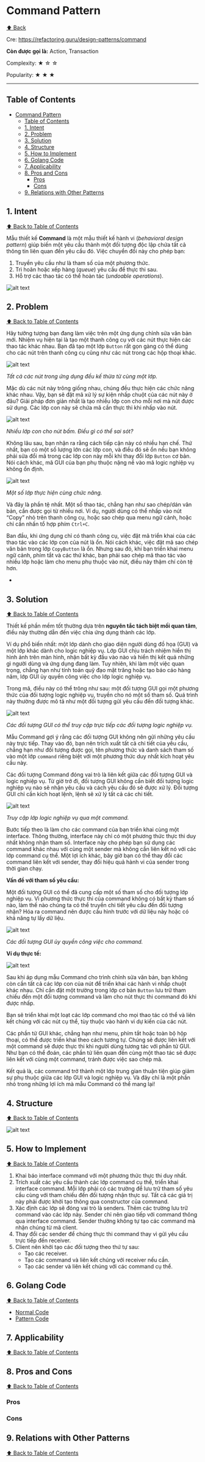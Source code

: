 # Command Pattern
[⬆ Back](README.md)

Cre: https://refactoring.guru/design-patterns/command

**Còn được gọi là:** Action, Transaction

Complexity: &#9733; &#9734; &#9734;

Popularity: &#9733; &#9733; &#9733;

---

## Table of Contents
- [Command Pattern](#command-pattern)
	- [Table of Contents](#table-of-contents)
	- [1. Intent](#1-intent)
	- [2. Problem](#2-problem)
	- [3. Solution](#3-solution)
	- [4. Structure](#4-structure)
	- [5. How to Implement](#5-how-to-implement)
	- [6. Golang Code](#6-golang-code)
	- [7. Applicability](#7-applicability)
	- [8. Pros and Cons](#8-pros-and-cons)
		- [Pros](#pros)
		- [Cons](#cons)
	- [9. Relations with Other Patterns](#9-relations-with-other-patterns)

## 1. Intent
[⬆ Back to Table of Contents](#table-of-contents)

Mẫu thiết kế **Command** là một mẫu thiết kế hành vi (*behavioral design pattern*) giúp biến một yêu cầu thành một đối tượng độc lập chứa tất cả thông tin liên quan đến yêu cầu đó. Việc chuyển đổi này cho phép bạn:

1. Truyền yêu cầu như là tham số của một phương thức.
2. Trì hoãn hoặc xếp hàng (*queue*) yêu cầu để thực thi sau.
3. Hỗ trợ các thao tác có thể hoàn tác (*undoable operations*).

![alt text](images/image.png)

## 2. Problem
[⬆ Back to Table of Contents](#table-of-contents)

Hãy tưởng tượng bạn đang làm việc trên một ứng dụng chỉnh sửa văn bản mới. Nhiệm vụ hiện tại là tạo một thanh công cụ với các nút thực hiện các thao tác khác nhau. Bạn đã tạo một lớp `Button` rất gọn gàng có thể dùng cho các nút trên thanh công cụ cũng như các nút trong các hộp thoại khác.

![alt text](images/image-1.png)

*Tất cả các nút trong ứng dụng đều kế thừa từ cùng một lớp.*

Mặc dù các nút này trông giống nhau, chúng đều thực hiện các chức năng khác nhau. Vậy, bạn sẽ đặt mã xử lý sự kiện nhấp chuột của các nút này ở đâu? Giải pháp đơn giản nhất là tạo nhiều lớp con cho mỗi nơi mà nút được sử dụng. Các lớp con này sẽ chứa mã cần thực thi khi nhấp vào nút.

![alt text](images/image-2.png)

*Nhiều lớp con cho nút bấm. Điều gì có thể sai sót?*

Không lâu sau, bạn nhận ra rằng cách tiếp cận này có nhiều hạn chế. Thứ nhất, bạn có một số lượng lớn các lớp con, và điều đó sẽ ổn nếu bạn không phải sửa đổi mã trong các lớp con này mỗi khi thay đổi lớp `Button` cơ bản. Nói cách khác, mã GUI của bạn phụ thuộc nặng nề vào mã logic nghiệp vụ không ổn định.

![alt text](images/image-3.png)

*Một số lớp thực hiện cùng chức năng.*

Và đây là phần tệ nhất. Một số thao tác, chẳng hạn như sao chép/dán văn bản, cần được gọi từ nhiều nơi. Ví dụ, người dùng có thể nhấp vào nút “Copy” nhỏ trên thanh công cụ, hoặc sao chép qua menu ngữ cảnh, hoặc chỉ cần nhấn tổ hợp phím `Ctrl+C`.

Ban đầu, khi ứng dụng chỉ có thanh công cụ, việc đặt mã triển khai của các thao tác vào các lớp con của nút là ổn. Nói cách khác, việc đặt mã sao chép văn bản trong lớp `CopyButton` là ổn. Nhưng sau đó, khi bạn triển khai menu ngữ cảnh, phím tắt và các thứ khác, bạn phải sao chép mã thao tác vào nhiều lớp hoặc làm cho menu phụ thuộc vào nút, điều này thậm chí còn tệ hơn.

-

## 3. Solution
[⬆ Back to Table of Contents](#table-of-contents)

Thiết kế phần mềm tốt thường dựa trên **nguyên tắc tách biệt mối quan tâm**, điều này thường dẫn đến việc chia ứng dụng thành các lớp.

Ví dụ phổ biến nhất: một lớp dành cho giao diện người dùng đồ họa (GUI) và một lớp khác dành cho logic nghiệp vụ. Lớp GUI chịu trách nhiệm hiển thị hình ảnh trên màn hình, nhận bất kỳ đầu vào nào và hiển thị kết quả những gì người dùng và ứng dụng đang làm. Tuy nhiên, khi làm một việc quan trọng, chẳng hạn như tính toán quỹ đạo mặt trăng hoặc tạo báo cáo hàng năm, lớp GUI ủy quyền công việc cho lớp logic nghiệp vụ.

Trong mã, điều này có thể trông như sau: một đối tượng GUI gọi một phương thức của đối tượng logic nghiệp vụ, truyền cho nó một số tham số. Quá trình này thường được mô tả như một đối tượng gửi yêu cầu đến đối tượng khác.

![alt text](images/image-4.png)

*Các đối tượng GUI có thể truy cập trực tiếp các đối tượng logic nghiệp vụ.*

Mẫu Command gợi ý rằng các đối tượng GUI không nên gửi những yêu cầu này trực tiếp. Thay vào đó, bạn nên trích xuất tất cả chi tiết của yêu cầu, chẳng hạn như đối tượng được gọi, tên phương thức và danh sách tham số vào một lớp `command` riêng biệt với một phương thức duy nhất kích hoạt yêu cầu này.

Các đối tượng Command đóng vai trò là liên kết giữa các đối tượng GUI và logic nghiệp vụ. Từ giờ trở đi, đối tượng GUI không cần biết đối tượng logic nghiệp vụ nào sẽ nhận yêu cầu và cách yêu cầu đó sẽ được xử lý. Đối tượng GUI chỉ cần kích hoạt lệnh, lệnh sẽ xử lý tất cả các chi tiết.

![alt text](images/image-5.png)

*Truy cập lớp logic nghiệp vụ qua một command.*

Bước tiếp theo là làm cho các command của bạn triển khai cùng một interface. Thông thường, interface này chỉ có một phương thức thực thi duy nhất không nhận tham số. Interface này cho phép bạn sử dụng các command khác nhau với cùng một sender mà không cần liên kết nó với các lớp command cụ thể. Một lợi ích khác, bây giờ bạn có thể thay đổi các command liên kết với sender, thay đổi hiệu quả hành vi của sender trong thời gian chạy.

**Vấn đề với tham số yêu cầu:**

Một đối tượng GUI có thể đã cung cấp một số tham số cho đối tượng lớp nghiệp vụ. Vì phương thức thực thi của command không có bất kỳ tham số nào, làm thế nào chúng ta có thể truyền chi tiết yêu cầu đến đối tượng nhận? Hóa ra command nên được cấu hình trước với dữ liệu này hoặc có khả năng tự lấy dữ liệu.

![alt text](images/image-6.png)

*Các đối tượng GUI ủy quyền công việc cho command.*

**Ví dụ thực tế:**

![alt text](images/image-7.png)

Sau khi áp dụng mẫu Command cho trình chỉnh sửa văn bản, bạn không còn cần tất cả các lớp con của nút để triển khai các hành vi nhấp chuột khác nhau. Chỉ cần đặt một trường trong lớp cơ bản `Button` lưu trữ tham chiếu đến một đối tượng command và làm cho nút thực thi command đó khi được nhấp.

Bạn sẽ triển khai một loạt các lớp command cho mọi thao tác có thể và liên kết chúng với các nút cụ thể, tùy thuộc vào hành vi dự kiến của các nút.

Các phần tử GUI khác, chẳng hạn như menu, phím tắt hoặc toàn bộ hộp thoại, có thể được triển khai theo cách tương tự. Chúng sẽ được liên kết với một command sẽ được thực thi khi người dùng tương tác với phần tử GUI. Như bạn có thể đoán, các phần tử liên quan đến cùng một thao tác sẽ được liên kết với cùng một command, tránh được việc sao chép mã.

Kết quả là, các command trở thành một lớp trung gian thuận tiện giúp giảm sự phụ thuộc giữa các lớp GUI và logic nghiệp vụ. Và đây chỉ là một phần nhỏ trong những lợi ích mà mẫu Command có thể mang lại!

## 4. Structure
[⬆ Back to Table of Contents](#table-of-contents)

![alt text](images/image-8.png)

## 5. How to Implement
[⬆ Back to Table of Contents](#table-of-contents)

1. Khai báo interface command với một phương thức thực thi duy nhất.
2. Trích xuất các yêu cầu thành các lớp command cụ thể, triển khai interface command. Mỗi lớp phải có các trường để lưu trữ tham số yêu cầu cùng với tham chiếu đến đối tượng nhận thực sự. Tất cả các giá trị này phải được khởi tạo thông qua constructor của command.
3. Xác định các lớp sẽ đóng vai trò là senders. Thêm các trường lưu trữ command vào các lớp này. Sender chỉ nên giao tiếp với command thông qua interface command. Sender thường không tự tạo các command mà nhận chúng từ mã client.
4. Thay đổi các sender để chúng thực thi command thay vì gửi yêu cầu trực tiếp đến receiver.
5. Client nên khởi tạo các đối tượng theo thứ tự sau:
   - Tạo các receiver.
   - Tạo các command và liên kết chúng với receiver nếu cần.
   - Tạo các sender và liên kết chúng với các command cụ thể.

## 6. Golang Code
[⬆ Back to Table of Contents](#table-of-contents)

- [Normal Code](normal/main.go)
- [Pattern Code](pattern/main.go)

## 7. Applicability
[⬆ Back to Table of Contents](#table-of-contents)

## 8. Pros and Cons
[⬆ Back to Table of Contents](#table-of-contents)

### Pros

### Cons

## 9. Relations with Other Patterns
[⬆ Back to Table of Contents](#table-of-contents)
